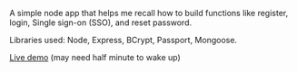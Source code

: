 A simple node app that helps me recall how to build functions like register, login, Single sign-on (SSO), and reset password.  

Libraries used: Node, Express, BCrypt, Passport, Mongoose.

[Live demo](https://account-system-xiaoxi.herokuapp.com/) (may need half minute to wake up)

